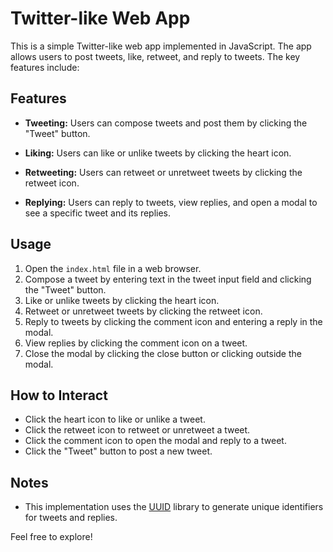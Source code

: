 # Twitter-like Web App

This is a simple Twitter-like web app implemented in JavaScript. The app allows users to post tweets, like, retweet, and reply to tweets. The key features include:

## Features

- **Tweeting:** Users can compose tweets and post them by clicking the "Tweet" button.

- **Liking:** Users can like or unlike tweets by clicking the heart icon.

- **Retweeting:** Users can retweet or unretweet tweets by clicking the retweet icon.

- **Replying:** Users can reply to tweets, view replies, and open a modal to see a specific tweet and its replies.

## Usage

1. Open the `index.html` file in a web browser.
2. Compose a tweet by entering text in the tweet input field and clicking the "Tweet" button.
3. Like or unlike tweets by clicking the heart icon.
4. Retweet or unretweet tweets by clicking the retweet icon.
5. Reply to tweets by clicking the comment icon and entering a reply in the modal.
6. View replies by clicking the comment icon on a tweet.
7. Close the modal by clicking the close button or clicking outside the modal.

## How to Interact

- Click the heart icon to like or unlike a tweet.
- Click the retweet icon to retweet or unretweet a tweet.
- Click the comment icon to open the modal and reply to a tweet.
- Click the "Tweet" button to post a new tweet.

## Notes

- This implementation uses the [UUID](https://github.com/uuidjs/uuid) library to generate unique identifiers for tweets and replies.

Feel free to explore!

